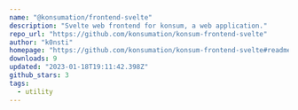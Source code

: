```yaml
---
name: "@konsumation/frontend-svelte"
description: "Svelte web frontend for konsum, a web application."
repo_url: "https://github.com/konsumation/konsum-frontend-svelte"
author: "k0nsti"
homepage: "https://github.com/konsumation/konsum-frontend-svelte#readme"
downloads: 9
updated: "2023-01-18T19:11:42.398Z"
github_stars: 3
tags: 
  - utility
---
```

